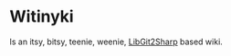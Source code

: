 # Witinyki

Is an itsy, bitsy, teenie, weenie, [LibGit2Sharp](https://www.github.com/libgit2/libgit2sharp) based wiki.

